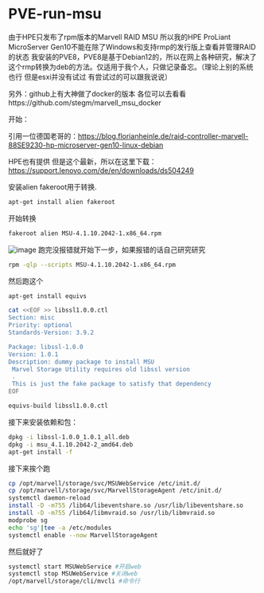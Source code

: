 # PVE-run-msu

由于HPE只发布了rpm版本的Marvell RAID MSU 
所以我的HPE ProLiant MicroServer Gen10不能在除了Windows和支持rmp的发行版上查看并管理RAID的状态
我安装的PVE8，PVE8是基于Debian12的，所以在网上各种研究，解决了这个rmp转换为deb的方法。仅适用于我个人，只做记录备忘。（理论上别的系统也行 但是esxi并没有试过 有尝试过的可以跟我说说）

另外：github上有大神做了docker的版本 各位可以去看看https://github.com/stegm/marvell_msu_docker

开始：

引用一位德国老哥的：https://blog.florianheinle.de/raid-controller-marvell-88SE9230-hp-microserver-gen10-linux-debian

HPE也有提供 但是这个最新，所以在这里下载：https://support.lenovo.com/de/en/downloads/ds504249

安装alien fakeroot用于转换.
```bash
apt-get install alien fakeroot
```
开始转换
```bash
fakeroot alien MSU-4.1.10.2042-1.x86_64.rpm
```
![image](https://github.com/xsj684135/PVE-run-msu/assets/50570049/522affaa-b5dc-46b2-892d-9f63385c9910)
跑完没报错就开始下一步，如果报错的话自己研究研究
```bash
rpm -qlp --scripts MSU-4.1.10.2042-1.x86_64.rpm
```
然后跑这个
```bash
apt-get install equivs
```
```bash
cat <<EOF >> libssl1.0.0.ctl
Section: misc
Priority: optional
Standards-Version: 3.9.2

Package: libssl-1.0.0
Version: 1.0.1
Description: dummy package to install MSU
 Marvel Storage Utility requires old libssl version
 .
 This is just the fake package to satisfy that dependency
EOF
```
```bash
equivs-build libssl1.0.0.ctl
```

接下来安装依赖和包：
```bash
dpkg -i libssl-1.0.0_1.0.1_all.deb
dpkg -i msu_4.1.10.2042-2_amd64.deb
apt-get install -f
```
接下来挨个跑
```bash
cp /opt/marvell/storage/svc/MSUWebService /etc/init.d/
cp /opt/marvell/storage/svc/MarvellStorageAgent /etc/init.d/
systemctl daemon-reload
install -D -m755 /lib64/libeventshare.so /usr/lib/libeventshare.so
install -D -m755 /lib64/libmvraid.so /usr/lib/libmvraid.so
modprobe sg
echo 'sg'|tee -a /etc/modules
systemctl enable --now MarvellStorageAgent
```
然后就好了
```bash
systemctl start MSUWebService #开启web
systemctl stop MSUWebService #关闭web
/opt/marvell/storage/cli/mvcli #命令行
```
